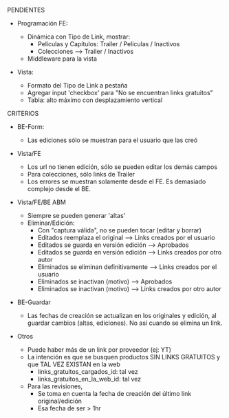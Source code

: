 PENDIENTES
- Programación FE:
	- Dinámica con Tipo de Link, mostrar:
		- Películas y Capítulos: Trailer / Películas / Inactivos
		- Colecciones --> Trailer / Inactivos
	- Middleware para la vista

- Vista:
	- Formato del Tipo de Link a pestaña
	- Agregar input 'checkbox' para "No se encuentran links gratuitos"
	- Tabla: alto máximo con desplazamiento vertical

CRITERIOS
- BE-Form:
	- Las ediciones sólo se muestran para el usuario que las creó

- Vista/FE
	- Los url no tienen edición, sólo se pueden editar los demás campos
	- Para colecciones, sólo links de Trailer
	- Los errores se muestran solamente desde el FE. Es demasiado complejo desde el BE.

- Vista/FE/BE ABM
	- Siempre se pueden generar 'altas'
	- Eliminar/Edición:
		- Con "captura válida", no se pueden tocar (editar y borrar)
		- Editados reemplaza el original			--> Links creados por el usuario
		- Editados se guarda en versión edición		--> Aprobados
		- Editados se guarda en versión edición		--> Links creados por otro autor
		- Eliminados se eliminan definitivamente	--> Links creados por el usuario
		- Eliminados se inactivan (motivo)			--> Aprobados
		- Eliminados se inactivan (motivo)			--> Links creados por otro autor

- BE-Guardar
	- Las fechas de creación se actualizan en los originales y edición, al guardar cambios (altas, ediciones). No así cuando se elimina un link.

- Otros
	- Puede haber más de un link por proveedor (ej: YT)
	- La intención es que se busquen productos SIN LINKS GRATUITOS y que TAL VEZ EXISTAN en la web
		- links_gratuitos_cargados_id: tal vez
		- links_gratuitos_en_la_web_id: tal vez
	- Para las revisiones, 
		- Se toma en cuenta la fecha de creación del último link original/edición
		- Esa fecha de ser > 1hr
